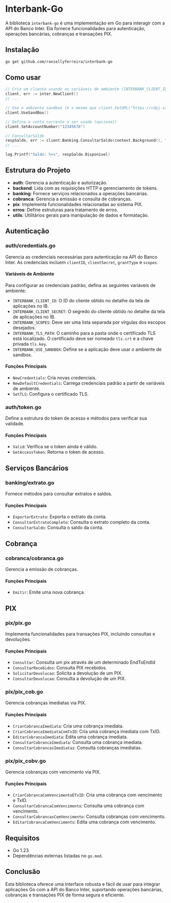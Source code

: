 # Interbank-Go

A biblioteca `interbank-go` é uma implementação em Go para interagir com a API do Banco Inter. Ela fornece funcionalidades para autenticação, operações bancárias, cobranças e transações PIX.

## Instalação

```bash
go get github.com/raniellyferreira/interbank-go
```

## Como usar

```go
// Cria um cliente usando as variáveis de ambiente (INTERBANK_CLIENT_ID, INTERBANK_CLIENT_SECRET, INTERBANK_SCOPES e INTERBANK_TLS_PATH)
client, err := inter.NewClient()
// ...

// Use o ambiente sandbox (é o mesmo que client.SetURL("https://cdpj-sandbox.partners.uatinter.co"))
client.UseSandBox()

// Defina a conta corrente a ser usada (opcional)
client.SetAccountNumber("12345678")

// ConsultarSaldo
respSaldo, err := client.Banking.ConsultarSaldo(context.Background(), "2024-10-20")
// ...

log.Printf("Saldo: %+v", respSaldo.Disponivel)
```

## Estrutura do Projeto

- **auth**: Gerencia a autenticação e autorização.
- **backend**: Lida com as requisições HTTP e gerenciamento de tokens.
- **banking**: Fornece serviços relacionados a operações bancárias.
- **cobranca**: Gerencia a emissão e consulta de cobranças.
- **pix**: Implementa funcionalidades relacionadas ao sistema PIX.
- **erros**: Define estruturas para tratamento de erros.
- **utils**: Utilitários gerais para manipulação de dados e formatação.

## Autenticação

### auth/credentials.go

Gerencia as credenciais necessárias para autenticação na API do Banco Inter. As credenciais incluem `clientID`, `clientSecret`, `grantType` e `scopes`.

#### Variáveis de Ambiente

Para configurar as credenciais padrão, defina as seguintes variáveis de ambiente:

- `INTERBANK_CLIENT_ID`: O ID do cliente obtido no detalhe da tela de aplicações no IB.
- `INTERBANK_CLIENT_SECRET`: O segredo do cliente obtido no detalhe da tela de aplicações no IB.
- `INTERBANK_SCOPES`: Deve ser uma lista separada por vírgulas dos escopos desejados.
- `INTERBANK_TLS_PATH`: O caminho para a pasta onde o certificado TLS está localizado. O certificado deve ser nomeado `tls.crt` e a chave privada `tls.key`.
- `INTERBANK_USE_SANDBOX`: Define se a aplicação deve usar o ambiente de sandbox.

#### Funções Principais

- `NewCredentials`: Cria novas credenciais.
- `NewDefaultCredentials`: Carrega credenciais padrão a partir de variáveis de ambiente.
- `SetTLS`: Configura o certificado TLS.

### auth/token.go

Define a estrutura do token de acesso e métodos para verificar sua validade.

#### Funções Principais

- `Valid`: Verifica se o token ainda é válido.
- `GetAccessToken`: Retorna o token de acesso.

## Serviços Bancários

### banking/extrato.go

Fornece métodos para consultar extratos e saldos.

#### Funções Principais

- `ExportarExtrato`: Exporta o extrato da conta.
- `ConsultarExtratoCompleto`: Consulta o extrato completo da conta.
- `ConsultarSaldo`: Consulta o saldo da conta.

## Cobrança

### cobranca/cobranca.go

Gerencia a emissão de cobranças.

#### Funções Principais

- `Emitir`: Emite uma nova cobrança.

## PIX

### pix/pix.go

Implementa funcionalidades para transações PIX, incluindo consultas e devoluções.

#### Funções Principais

- `Consultar`: Consulta um pix através de um determinado EndToEndId
- `ConsultarRecebidos`: Consulta PIX recebidos.
- `SolicitarDevolucao`: Solicita a devolução de um PIX.
- `ConsultarDevolucao`: Consulta a devolução de um PIX.

### pix/pix_cob.go

Gerencia cobranças imediatas via PIX.

#### Funções Principais

- `CriarCobrancaImediata`: Cria uma cobrança imediata.
- `CriarCobrancaImediataComTxID`: Cria uma cobrança imediata com TxID.
- `EditarCobrancaImediata`: Edita uma cobrança imediata.
- `ConsultarCobrancaImediata`: Consulta uma cobrança imediata.
- `ConsultarCobrancasImediatas`: Consulta cobranças imediatas.

### pix/pix_cobv.go

Gerencia cobranças com vencimento via PIX.

#### Funções Principais

- `CriarCobrancaComVencimentoETxID`: Cria uma cobrança com vencimento e TxID.
- `ConsultarCobrancaComVencimento`: Consulta uma cobrança com vencimento.
- `ConsultarCobrancasComVencimento`: Consulta cobranças com vencimento.
- `EditarCobrancaComVencimento`: Edita uma cobrança com vencimento.

## Requisitos

- Go 1.23
- Dependências externas listadas no `go.mod`.

## Conclusão

Esta biblioteca oferece uma interface robusta e fácil de usar para integrar aplicações Go com a API do Banco Inter, suportando operações bancárias, cobranças e transações PIX de forma segura e eficiente.
